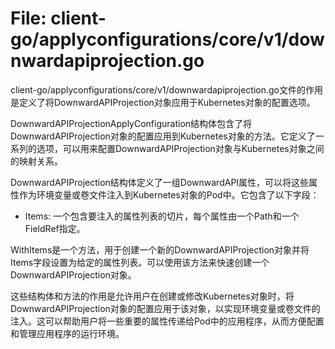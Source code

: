 # File: client-go/applyconfigurations/core/v1/downwardapiprojection.go

client-go/applyconfigurations/core/v1/downwardapiprojection.go文件的作用是定义了将DownwardAPIProjection对象应用于Kubernetes对象的配置选项。

DownwardAPIProjectionApplyConfiguration结构体包含了将DownwardAPIProjection对象的配置应用到Kubernetes对象的方法。它定义了一系列的选项，可以用来配置DownwardAPIProjection对象与Kubernetes对象之间的映射关系。

DownwardAPIProjection结构体定义了一组DownwardAPI属性，可以将这些属性作为环境变量或卷文件注入到Kubernetes对象的Pod中。它包含了以下字段：

- Items: 一个包含要注入的属性列表的切片，每个属性由一个Path和一个FieldRef指定。

WithItems是一个方法，用于创建一个新的DownwardAPIProjection对象并将Items字段设置为给定的属性列表。可以使用该方法来快速创建一个DownwardAPIProjection对象。

这些结构体和方法的作用是允许用户在创建或修改Kubernetes对象时，将DownwardAPIProjection对象的配置应用于该对象，以实现环境变量或卷文件的注入。这可以帮助用户将一些重要的属性传递给Pod中的应用程序，从而方便配置和管理应用程序的运行环境。

